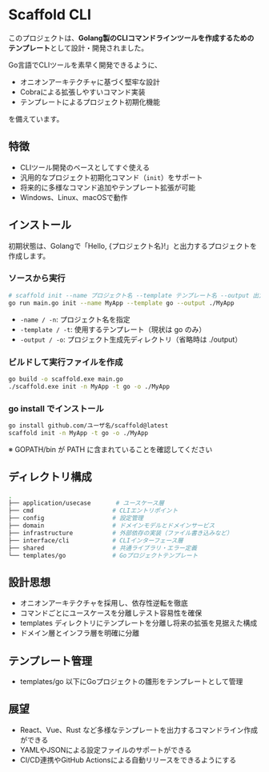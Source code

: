 # Scaffold CLI
このプロジェクトは、**Golang製のCLIコマンドラインツールを作成するためのテンプレート**として設計・開発されました。

Go言語でCLIツールを素早く開発できるように、  
- オニオンアーキテクチャに基づく堅牢な設計  
- Cobraによる拡張しやすいコマンド実装  
- テンプレートによるプロジェクト初期化機能  

を備えています。


## 特徴
- CLIツール開発のベースとしてすぐ使える  
- 汎用的なプロジェクト初期化コマンド（`init`）をサポート  
- 将来的に多様なコマンド追加やテンプレート拡張が可能  
- Windows、Linux、macOSで動作


## インストール
初期状態は、Golangで「Hello, {プロジェクト名}!」と出力するプロジェクトを作成します。

### ソースから実行
```bash
# scaffold init --name プロジェクト名 --template テンプレート名 --output 出力先ディレクトリ
go run main.go init --name MyApp --template go --output ./MyApp
```
- `-name / -n`: プロジェクト名を指定
- `-template / -t`: 使用するテンプレート（現状は go のみ）
- `-output / -o`: プロジェクト生成先ディレクトリ（省略時は ./output）

### ビルドして実行ファイルを作成
```bash
go build -o scaffold.exe main.go
./scaffold.exe init -n MyApp -t go -o ./MyApp
```

### go install でインストール
```bash
go install github.com/ユーザ名/scaffold@latest
scaffold init -n MyApp -t go -o ./MyApp
```
※ GOPATH/bin が PATH に含まれていることを確認してください


## ディレクトリ構成
```bash
.
├── application/usecase       # ユースケース層
├── cmd                      # CLIエントリポイント
├── config                   # 設定管理
├── domain                   # ドメインモデルとドメインサービス
├── infrastructure           # 外部依存の実装（ファイル書き込みなど）
├── interface/cli            # CLIインターフェース層
├── shared                   # 共通ライブラリ・エラー定義
└── templates/go             # Goプロジェクトテンプレート
```

## 設計思想
- オニオンアーキテクチャを採用し、依存性逆転を徹底
- コマンドごとにユースケースを分離しテスト容易性を確保
- templates ディレクトリにテンプレートを分離し将来の拡張を見据えた構成
- ドメイン層とインフラ層を明確に分離


## テンプレート管理
- templates/go 以下にGoプロジェクトの雛形をテンプレートとして管理


## 展望
- React、Vue、Rust など多様なテンプレートを出力するコマンドライン作成ができる
- YAMLやJSONによる設定ファイルのサポートができる
- CI/CD連携やGitHub Actionsによる自動リリースをできるようにする

